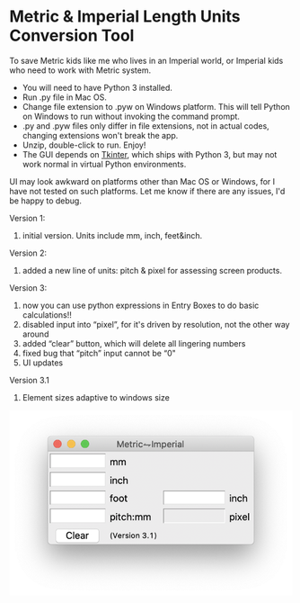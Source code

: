 # Metric & Imperial Length Units Conversion Tool
To save Metric kids like me who lives in an Imperial world, or Imperial kids who need to work with Metric system.

* You will need to have Python 3 installed.
* Run .py file in Mac OS.
* Change file extension to .pyw on Windows platform. This will tell Python on Windows to run without invoking the command prompt.
* .py and .pyw files only differ in file extensions, not in actual codes, changing extensions won't break the app.
* Unzip, double-click to run. Enjoy!
* The GUI depends on [Tkinter](https://docs.python.org/3/library/tkinter.html), which ships with Python 3, but may not work normal in virtual Python environments.

UI may look awkward on platforms other than Mac OS or Windows, for I have not tested on such platforms.
Let me know if there are any issues, I'd be happy to debug.

Version 1:
1. initial version. Units include mm, inch, feet&inch.

Version 2:
1. added a new line of units: pitch & pixel for assessing screen products. 

Version 3:
1. now you can use python expressions in Entry Boxes to do basic calculations!!
2. disabled input into “pixel”, for it's driven by resolution, not the other way around
3. added “clear” button, which will delete all lingering numbers
4. fixed bug that “pitch” input cannot be “0"
5. UI updates

Version 3.1
1. Element sizes adaptive to windows size

![](/ScreenshotMacV3.1.png)
